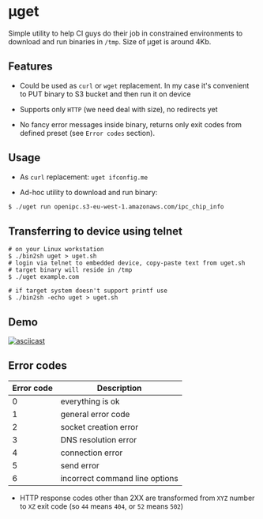 # μget

Simple utility to help CI guys do their job in constrained environments to
download and run binaries in `/tmp`. Size of μget is around 4Kb.

## Features

* Could be used as `curl` or `wget` replacement. In my case it's convenient to
  PUT binary to S3 bucket and then run it on device

* Supports only `HTTP` (we need deal with size), no redirects yet

* No fancy error messages inside binary, returns only exit codes from defined
  preset (see `Error codes` section).

## Usage

* As `curl` replacement: `uget ifconfig.me`

* Ad-hoc utility to download and run binary:

```sh
$ ./uget run openipc.s3-eu-west-1.amazonaws.com/ipc_chip_info
```

## Transferring to device using telnet

```console
# on your Linux workstation
$ ./bin2sh uget > uget.sh
# login via telnet to embedded device, copy-paste text from uget.sh
# target binary will reside in /tmp
$ ./uget example.com

# if target system doesn't support printf use
$ ./bin2sh -echo uget > uget.sh
```

## Demo

[![asciicast](https://asciinema.org/a/QeQTnRudeNPOMW6s1KCZXosf5.svg)](https://asciinema.org/a/QeQTnRudeNPOMW6s1KCZXosf5)

## Error codes

|Error code|Description|
|---|---|
| 0 | everything is ok |
| 1 | general error code |
| 2 | socket creation error |
| 3 | DNS resolution error |
| 4 | connection error |
| 5 | send error |
| 6 | incorrect command line options |

* HTTP response codes other than 2XX are transformed from `XYZ` number to `XZ` exit
  code (so `44` means `404`, or `52` means `502`)
